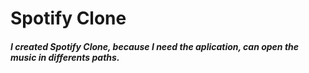 <html>
  <h1>Spotify Clone</h1>
  <h5>I created Spotify Clone, because I need the aplication, can open the music in differents paths.</h5>
</html>
